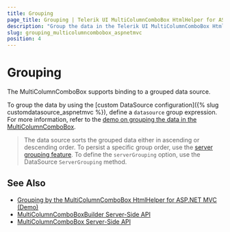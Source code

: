 ```yaml
---
title: Grouping
page_title: Grouping | Telerik UI MultiColumnComboBox HtmlHelper for ASP.NET MVC
description: "Group the data in the Telerik UI MultiColumnComboBox HtmlHelper for ASP.NET MVC"
slug: grouping_multicolumncombobox_aspnetmvc
position: 4
---
```


# Grouping

The MultiColumnComboBox supports binding to a grouped data source.

To group the data by using the [custom DataSource configuration]({% slug customdatasource_aspnetmvc %}), define a `datasource` group expression. For more information, refer to the [demo on grouping the data in the MultiColumnComboBox](http://demos.telerik.com/aspnet-mvc/multicolumncombobox/grouping).

> The data source sorts the grouped data either in ascending or descending order. To persist a specific group order, use the [server grouping feature](http://docs.telerik.com/kendo-ui/api/javascript/data/datasource#configuration-serverGrouping). To define the `serverGrouping` option, use the DataSource `ServerGrouping` method.

## See Also

* [Grouping by the MultiColumnComboBox HtmlHelper for ASP.NET MVC (Demo)](https://demos.telerik.com/aspnet-mvc/multicolumncombobox/grouping)
* [MultiColumnComboBoxBuilder Server-Side API](http://docs.telerik.com/aspnet-mvc/api/Kendo.Mvc.UI.Fluent/MultiColumnComboBoxBuilder)
* [MultiColumnComboBox Server-Side API](/api/multicolumncombobox)
